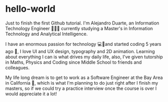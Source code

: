 # hello-world
Just to finish the first Github tutorial.
I'm Alejandro Duarte, an Information Technology Engineer 👨🏽‍💻 currently studying a Master's in Information Technology and Analytical Intelligence.

I have an enormous passion for technology 💻📱and started coding 5 years ago 📆, I Iove UI and UX design, typography and 2D animation. Learning about everything I can is what drives my daily life, also, I've given tutorship in Maths, Physics and Coding since Middle School to friends and colleagues.

My life long dream is to get to work as a Software Engineer at the Bay Area in California 🌉, which is what I'm planning to do just right after I finish my masters, so if we could try a practice interview once the course is over I would appreciate it a lot!

